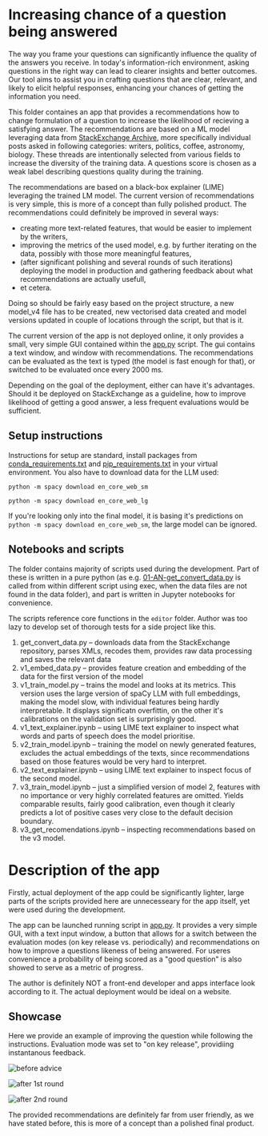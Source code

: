 # Increasing chance of a question being answered

 The way you frame your questions can significantly influence the quality of the answers you receive. In today's information-rich environment, asking questions in the right way can lead to clearer insights and better outcomes. Our tool aims to assist you in crafting questions that are clear, relevant, and likely to elicit helpful responses, enhancing your chances of getting the information you need.

 This folder containes an app that provides a recommendations how to change formulation of a question to increase the likelihood of recieving a satisfying answer. The recommendations are based on a ML model leveraging data from [StackExchange Archive](https://archive.org/download/stackexchange/), more specifically individual posts asked in following categories: writers, politics, coffee, astronomy, biology. These threads are intentionally selected from various fields to increase the diversity of the training data. A questions score is chosen as a weak label describing questions quality during the training.

 The recommendations are based on a black-box explainer (LIME) leveraging the trained LM model. The current version of recommendations is very simple, this is more of a concept than fully polished product. The recommendations could definitely be improved in several ways:
 * creating more text-related features, that would be easier to implement by the writers,
 * improving the metrics of the used model, e.g. by further iterating on the data, possibly with those more meaningful features,
 * (after significant polishing and several rounds of such iterations) deploying the model in production and gathering feedback about what recommendations are actually usefull,
 * et cetera.
 
 Doing so should be fairly easy based on the project structure, a new model_v4 file has to be created, new vectorised data created and model versions updated in couple of locations through the script, but that is it.

 The current version of the app is not deployed online, it only provides a small, very simple GUI contained within the [app.py](app.py) script. The gui contains a text window, and window with recommendations. The recommendations can be evaluated as the text is typed (the model is fast enough for that), or switched to be evaluated once every 2000 ms.

 Depending on the goal of the deployment, either can have it's advantages. Should it be deployed on StackExchange as a guideline, how to improve likelihood of getting a good answer, a less frequent evaluations would be sufficient.

## Setup instructions

Instructions for setup are standard, install packages from [conda_requirements.txt](conda_requirements.txt) and [pip_requirements.txt](pip_requirements.txt) in your virtual environment. You also have to download data for the LLM used:

`python -m spacy download en_core_web_sm`

`python -m spacy download en_core_web_lg`

If you're looking only into the final model, it is basing it's predictions on `python -m spacy download en_core_web_sm`, the large model can be ignored.

## Notebooks and scripts

The folder contains majority of scripts used during the development. Part of these is written in a pure python (as e.g. [01-AN-get_convert_data.py](01-AN-get_convert_data.py) is called from within different script using exec, when the data files are not found in the data folder), and part is written in Jupyter notebooks for convenience.

The scripts reference core functions in the `editor` folder. Author was too lazy to develop set of thorough tests for a side project like this.

1. get_convert_data.py – downloads data from the StackExchange repository, parses XMLs, recodes them, provides raw data processing and saves the relevant data
2. v1_embed_data.py – provides feature creation and embedding of the data for the first version of the model
3. v1_train_model.py – trains the model and looks at its metrics. This version uses the large version of spaCy LLM with full embeddings, making the model slow, with individual features being hardly interpretable. It displays significatn overfittin, on the other it's calibrations on the validation set is surprisingly good.
4. v1_text_explainer.ipynb – using LIME text explainer to inspect what words and parts of speech does the model prioritise.
5. v2_train_model.ipynb – training the model on newly generated features, excludes the actual embeddings of the texts, since recommendations based on those features would be very hard to interpret.
6. v2_text_explainer.ipynb – using LIME text explainer to inspect focus of the second model.
7. v3_train_model.ipynb – just a simplified version of model 2, features with no importance or very highly correlated features are omitted. Yields comparable results, fairly good calibration, even though it clearly predicts a lot of positive cases very close to the default decision boundary.
8. v3_get_recomendations.ipynb – inspecting recommendations based on the v3 model.

# Description of the app

Firstly, actual deployment of the app could be significantly lighter, large parts of the scripts provided here are unnecesseary for the app itself, yet were used during the development.

The app can be launched running script in [app.py](app.py). It provides a very simple GUI, with a text input window, a button that allows for a switch between the evaluation modes (on key release vs. periodically) and recommendations on how to improve a questions likeness of being answered. For useres convenience a probability of being scored as a "good question" is also showed to serve as a metric of progress.

The author is definitely NOT a front-end developer and apps interface look according to it. The actual deployment would be ideal on a website.

## Showcase

Here we provide an example of improving the question while following the instructions. Evaluation mode was set to "on key release", providiing instantanous feedback.

![before advice](images/before_advice.png)

![after 1st round](images/after_1st_advice.png)

![after 2nd round](images/after_2nd_advice.png)

The provided recommendations are definitely far from user friendly, as we have stated before, this is more of a concept than a polished final product.
